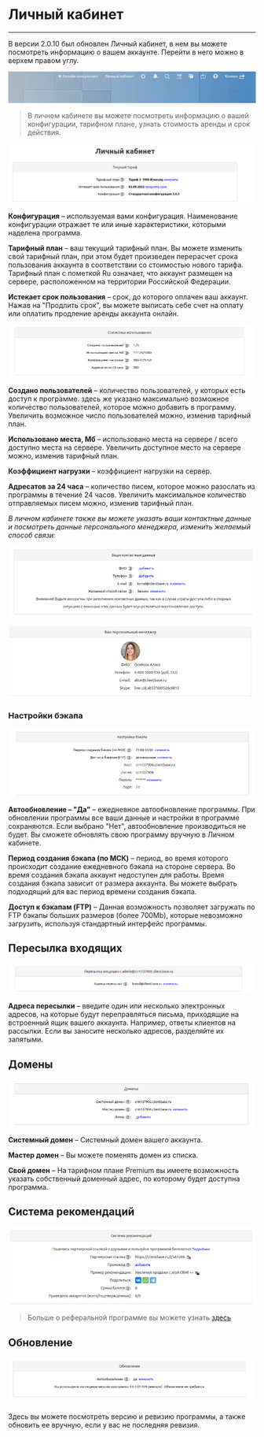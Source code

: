 # **Личный кабинет**
---
В версии 2.0.10 был обновлен Личный кабинет, в нем вы можете посмотреть информацию о вашем аккаунте. Перейти в него можно в верхем правом углу.

![lk1](lk1.png)

> В личном кабинете вы можете посмотреть информацию о вашей конфигурации, тарифном плане, узнать стоимость аренды и срок действия.

![lk2](lk2.png)

**Конфигурация** – используемая вами конфигурация. Наименование конфигурации отражает те или иные характеристики, которыми наделена программа.

**Тарифный план** – ваш текущий тарифный план. Вы можете изменить свой тарифный план, при этом будет произведен перерасчет срока пользования аккаунта в соответствии со стоимостью нового тарифа. Тарифный план с пометкой Ru означает, что аккаунт размещен на сервере, расположенном на территории Российской Федерации.

**Истекает срок пользования** – срок, до которого оплачен ваш аккаунт. Нажав на "Продлить срок", вы можете выписать себе счет на оплату или оплатить продление аренды аккаунта онлайн.

![lk4](lk4.png)

**Создано пользователей** – количество пользователей, у которых есть доступ к программе. здесь же указано максимально возможное количество пользователей, которое можно добавить в программу. Увеличить возможное число пользователей можно, изменив тарифный план.

**Использовано места, Мб** – использовано места на сервере / всего доступно места на сервере. Увеличить доступное место на сервере можно, изменив тарифный план.

**Коэффициент нагрузки** – коэффициент нагрузки на сервер.

**Адресатов за 24 часа** – количество писем, которое можно разослать из программы в течение 24 часов. Увеличить максимальное количество отправляемых писем можно, изменив тарифный план.

*В личном кабинете также вы можете указать ваши контактные данные и посмотреть данные персонального менеджера, изменить желаемый способ связи:*

![lk3](lk3.png)

![lk5](lk5.png)

### **Настройки бэкапа**

![lk6](lk6.png)

**Автообновление – "Да"** – ежедневное автообновление программы. При обновлении программы все ваши данные и настройки в программе сохраняются. Если выбрано "Нет", автообновление производиться не будет. Вы сможете обновлять свою программу вручную в Личном кабинете.

**Период создания бэкапа (по МСК)** – период, во время которого происходит создание ежедневного бэкапа на стороне сервера. Во время создания бэкапа аккаунт недоступен для работы. Время создания бэкапа зависит от размера аккаунта. Вы можете выбрать подходящий для вас период времени создания бэкапа.

**Доступ к бэкапам (FTP)** – Данная возможность позволяет загружать по FTP бэкапы больших размеров (более 700Mb), которые невозможно загрузить, используя стандартный интерфейс программы.

## **Пересылка входящих**
![lk7](lk7.png)

**Адреса пересылки** – введите один или несколько электронных адресов, на которые будут переправляться письма, приходящие на встроенный ящик вашего аккаунта. Например, ответы клиентов на рассылки. Если вы заносите несколько адресов, разделяйте их запятыми.

## **Домены**
![lk8](lk8.png)

**Системный домен** – Системный домен вашего аккаунта.

**Мастер домен** – Вы можете поменять домен из списка.

**Свой домен** – На тарифном плане Premium вы имеете возможность указать собственный доменный адрес, по которому будет доступна программа. 

## **Система рекомендаций**
![lk9](lk9.png)

> Больше о реферальной программе вы можете узнать [здесь](https://clientbase.ru/news/partprogr/index.html)

## **Обновление**
![lk10](lk10.png)

Здесь вы можете посмотреть версию и ревизию программы, а также обновить ее вручную, если у вас не последняя ревизия.